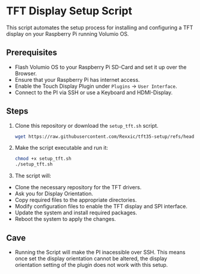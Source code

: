 # TFT Display Setup Script

This script automates the setup process for installing and configuring a TFT display on your Raspberry Pi running Volumio OS.

## Prerequisites

- Flash Volumio OS to your Raspberry Pi SD-Card and set it up over the Browser.
- Ensure that your Raspberry Pi has internet access.
- Enable the Touch Display Plugin under `Plugins` -> `User Interface`.
- Connect to the PI via SSH or use a Keyboard and HDMI-Display.

## Steps

1. Clone this repository or download the `setup_tft.sh` script.
   
   ```bash
   wget https://raw.githubusercontent.com/Rexxic/tft35-setup/refs/heads/main/setup_tft.sh
   ```

2. Make the script executable and run it:

   ```bash
   chmod +x setup_tft.sh
   ./setup_tft.sh
   ```

3. The script will:

- Clone the necessary repository for the TFT drivers.
- Ask you for Display Orientation.
- Copy required files to the appropriate directories.
- Modify configuration files to enable the TFT display and SPI interface.
- Update the system and install required packages.
- Reboot the system to apply the changes.

## Cave

- Running the Script will make the PI inacessible over SSH. This means once set the display orientation cannot be altered, the display orientation setting of the plugin does not work with this setup.
